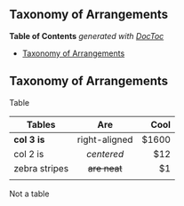 
<style>
jzr {
  display:                block;
  font-family:            'jizura3b';
  white-space:            nowrap;
  color:                  red; }
</style>




## Taxonomy of Arrangements


<!-- START doctoc generated TOC please keep comment here to allow auto update -->
<!-- DON'T EDIT THIS SECTION, INSTEAD RE-RUN doctoc TO UPDATE -->
**Table of Contents**  *generated with [DocToc](https://github.com/thlorenz/doctoc)*

- [Taxonomy of Arrangements](#taxonomy-of-arrangements)

<!-- END doctoc generated TOC please keep comment here to allow auto update -->




## Taxonomy of Arrangements

Table

| Tables        | Are             | Cool   |
| ------------- | :-------------: | -----: |
| **col 3 is**  | right-aligned   | $1600  |
| col 2 is      | *centered*      | $12    |
| zebra stripes | ~~are neat~~    | $1     |
|               |                 |        |

Not a table

<jzr>



</jzr>

